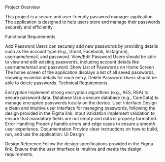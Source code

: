 Project Overview

This project is a secure and user-friendly password manager application. The application is designed to help users store and manage their passwords securely and efficiently.

Functional Requirements

Add Password
Users can securely add new passwords by providing details such as the account type (e.g., Gmail, Facebook, Instagram), username/email, and password.
View/Edit Password
Users should be able to view and edit existing passwords, including account details like username/email and password.
Show List of Passwords on Home Screen
The home screen of the application displays a list of all saved passwords, showing essential details for each entry.
Delete Password
Users should be able to delete passwords.
Technical Requirements

Encryption
Implement strong encryption algorithms (e.g., AES, RSA) to secure password data.
Database
Use a secure database (e.g., CoreData) to manage encrypted passwords locally on the device.
User Interface
Design a clean and intuitive user interface for managing passwords, following the design provided in the Figma link.
Input Validation
Implement validation to ensure that mandatory fields are not empty and data is properly formatted.
Error Handling
Properly handle errors and edge cases to ensure a smooth user experience.
Documentation
Provide clear instructions on how to build, run, and use the application.
UI Design

Design Reference
Follow the design specifications provided in the Figma link. Ensure that the user interface is intuitive and meets the design requirements.

